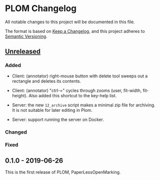 # PLOM Changelog

All notable changes to this project will be documented in this file.

The format is based on [Keep a Changelog](https://keepachangelog.com/en/1.0.0/),
and this project adheres to [Semantic Versioning](https://semver.org/spec/v2.0.0.html).

## [Unreleased]

### Added

* Client: (annotator) right-mouse button with delete tool sweeps out a rectangle
  and deletes its contents.

* Client: (annotator) "ctrl-=" cycles through zooms (user, fit-width, fit-height). Also added this shortcut to the key-help list.

* Server: the new `12_archive` script makes a minimal zip file for archiving.
  It is not suitable for later editing in Plom.

* Server: support running the server on Docker.

### Changed

### Fixed


## 0.1.0 - 2019-06-26

This is the first release of PLOM, PaperLessOpenMarking.


[Unreleased]: https://gitlab.math.ubc.ca/andrewr/MLP/compare/v0.1.0...master

